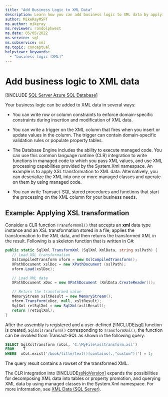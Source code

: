 ```yaml
---
title: "Add Business Logic to XML Data"
description: Learn how you can add business logic to XML data by applying XSL transformations, using domain-specific constraints on data, or by triggering validation rules.
author: MikeRayMSFT
ms.author: mikeray
ms.reviewer: randolphwest
ms.date: 05/05/2022
ms.service: sql
ms.subservice: xml
ms.topic: conceptual
helpviewer_keywords:
  - "business logic [XML]"
---
```

# Add business logic to XML data

[!INCLUDE [SQL Server Azure SQL Database](../../includes/applies-to-version/sql-asdb.md)]

Your business logic can be added to XML data in several ways:

- You can write row or column constraints to enforce domain-specific constraints during insertion and modification of XML data.

- You can write a trigger on the XML column that fires when you insert or update values in the column. The trigger can contain domain-specific validation rules or populate property tables.

- The Database Engine includes the ability to execute managed code. You can use this common language runtime (CLR) integration to write functions in managed code to which you pass XML values, and use XML processing capabilities provided by the System.Xml namespace. An example is to apply XSL transformation to XML data. Alternatively, you can deserialize the XML into one or more managed classes and operate on them by using managed code.

- You can write Transact-SQL stored procedures and functions that start the processing on the XML column for your business needs.

## Example: Applying XSL transformation

Consider a CLR function `TransformXml()` that accepts an **xml** data type instance and an XSL transformation stored in a file, applies the transformation to the XML data, and then returns the transformed XML in the result. Following is a skeleton function that is written in C#:

```csharp
public static SqlXml TransformXml (SqlXml XmlData, string xslPath) {
   // Load XSL transformation
   XslCompiledTransform xform = new XslCompiledTransform();
   XPathDocument xslDoc = new XPathDocument (xslPath);
   xform.Load(xslDoc);

   // Load XML data
   XPathDocument xDoc = new XPathDocument (XmlData.CreateReader());

   // Return the transformed value
   MemoryStream xsltResult = new MemoryStream();
   xform.Transform(xDoc, null, xsltResult);
   SqlXml retSqlXml = new SqlXml(xsltResult);
   return (retSqlXml);
}
```

After the assembly is registered and a user-defined [!INCLUDE[tsql](../../includes/tsql-md.md)] function is created, `SqlXslTransform()` corresponding to `TransformXml()`, the function can be invoked from Transact-SQL as shown in the following query:

```sql
SELECT SqlXslTransform (xCol, 'C:\MyFile\xsltransform.xsl')
FROM    T
WHERE  xCol.exist('/book/title/text()[contains(.,"custom")]') = 1;
```

The query result contains a rowset of the transformed XML.

The CLR integration into [!INCLUDE[ssNoVersion](../../includes/ssnoversion-md.md)] expands the possibilities for decomposing XML data into tables or property promotion, and querying XML data by using managed classes in the System.Xml namespace. For more information, see [XML Data &#40;SQL Server&#41;](../../relational-databases/xml/xml-data-sql-server.md).
